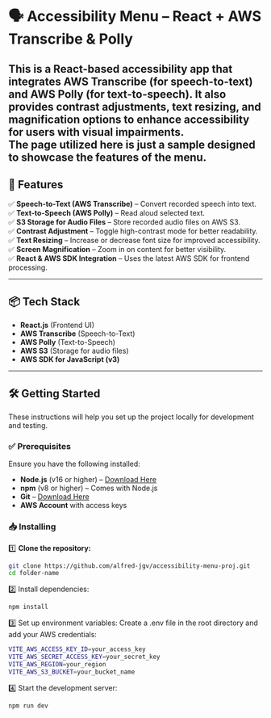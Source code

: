 # 🗣️ Accessibility Menu – React + AWS Transcribe & Polly

This is a **React-based accessibility app** that integrates **AWS Transcribe** (for speech-to-text) and **AWS Polly** (for text-to-speech). It also provides **contrast adjustments, text resizing, and magnification options** to enhance accessibility for users with visual impairments.  
**The page utilized here is just a sample designed to showcase the features of the menu.**
---

## **🚀 Features**
✅ **Speech-to-Text (AWS Transcribe)** – Convert recorded speech into text.  
✅ **Text-to-Speech (AWS Polly)** – Read aloud selected text.  
✅ **S3 Storage for Audio Files** – Store recorded audio files on AWS S3.  
✅ **Contrast Adjustment** – Toggle high-contrast mode for better readability.  
✅ **Text Resizing** – Increase or decrease font size for improved accessibility.  
✅ **Screen Magnification** – Zoom in on content for better visibility.  
✅ **React & AWS SDK Integration** – Uses the latest AWS SDK for frontend processing.  

---

## **📦 Tech Stack**
- **React.js** (Frontend UI)
- **AWS Transcribe** (Speech-to-Text)
- **AWS Polly** (Text-to-Speech)
- **AWS S3** (Storage for audio files)
- **AWS SDK for JavaScript (v3)**  

---

## 🛠️ Getting Started

These instructions will help you set up the project locally for development and testing.

### ✅ Prerequisites

Ensure you have the following installed:

- **Node.js** (v16 or higher) – [Download Here](https://nodejs.org/)
- **npm** (v8 or higher) – Comes with Node.js
- **Git** – [Download Here](https://git-scm.com/)
- **AWS Account** with access keys

### 📥 Installing

1️⃣ **Clone the repository:**
```sh
git clone https://github.com/alfred-jgv/accessibility-menu-proj.git
cd folder-name
```

2️⃣ Install dependencies:

```sh
npm install
```

3️⃣ Set up environment variables:
Create a .env file in the root directory and add your AWS credentials:

```sh
VITE_AWS_ACCESS_KEY_ID=your_access_key
VITE_AWS_SECRET_ACCESS_KEY=your_secret_key
VITE_AWS_REGION=your_region
VITE_AWS_S3_BUCKET=your_bucket_name
```

4️⃣ Start the development server:
```sh
npm run dev
```
